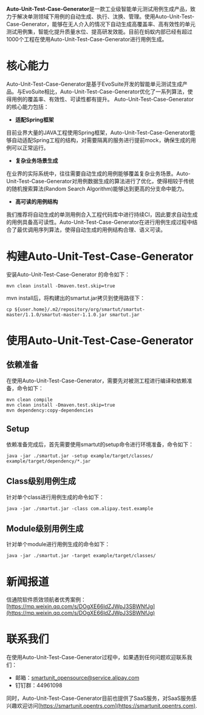 **Auto-Unit-Test-Case-Generator**是一款工业级智能单元测试用例生成产品，致力于解决单测领域下用例的自动生成、执行、汰换、管理。使用Auto-Unit-Test-Case-Generator，能够在无人介入的情况下自动生成高覆盖率、高有效性的单元测试用例集，智能化提升质量水位、提高研发效能。目前在蚂蚁内部已经有超过1000个工程在使用Auto-Unit-Test-Case-Generator进行用例生成。

# 核心能力
Auto-Unit-Test-Case-Generator是基于EvoSuite开发的智能单元测试生成产品。与EvoSuite相比，Auto-Unit-Test-Case-Generator优化了一系列算法，使得用例的覆盖率、有效性、可读性都有提升。
Auto-Unit-Test-Case-Generator的核心能力包括：

- **适配Spring框架**

目前业界大量的JAVA工程使用Spring框架，Auto-Unit-Test-Case-Generator能够自动适配Spring工程的结构，对需要隔离的服务进行提前mock，确保生成的用例可以正常运行。

- **复杂业务场景生成**

在业界的实际系统中，往往需要自动生成的用例能够覆盖复杂业务场景。Auto-Unit-Test-Case-Generator对用例数据生成的算法进行了优化，使得相较于传统的随机搜索算法(Random Search Algorithm)能够达到更高的分支命中能力。

- **高可读的用例结构**

我们推荐将自动生成的单测用例合入工程代码库中进行持续CI，因此要求自动生成的用例具备高可读性。Auto-Unit-Test-Case-Generator在进行用例生成过程中结合了最优调用序列算法，使得自动生成的用例结构合理、语义可读。
# 构建Auto-Unit-Test-Case-Generator
安装Auto-Unit-Test-Case-Generator 的命令如下：
```shell
mvn clean install -Dmaven.test.skip=true
```
mvn install后，将构建出的smartut.jar拷贝到使用路径下：
```shell
cp ${user.home}/.m2/repository/org/smartut/smartut-master/1.1.0/smartut-master-1.1.0.jar smartut.jar
```

# 使用Auto-Unit-Test-Case-Generator
## 依赖准备
在使用Auto-Unit-Test-Case-Generator，需要先对被测工程进行编译和依赖准备，命令如下：
```shell
mvn clean compile
mvn clean install -Dmaven.test.skip=true
mvn dependency:copy-dependencies
```
## Setup
依赖准备完成后，首先需要使用smartut的setup命令进行环境准备，命令如下：
```shell
java -jar ./smartut.jar -setup example/target/classes/ example/target/dependency/*.jar
```
## Class级别用例生成
针对单个class进行用例生成的命令如下：
```shell
java -jar ./smartut.jar -class com.alipay.test.example
```
## Module级别用例生成
针对单个module进行用例生成的命令如下：
```shell
java -jar ./smartut.jar -target example/target/classes/
```
# 新闻报道
信通院软件质效领航者优秀案例：[https://mp.weixin.qq.com/s/DOgXE66ldZJWpJ3SBWNfJg](https://mp.weixin.qq.com/s/DOgXE66ldZJWpJ3SBWNfJg)
# 联系我们
在使用Auto-Unit-Test-Case-Generator过程中，如果遇到任何问题欢迎联系我们：

- 邮箱：[smartunit_opensource@service.alipay.com](mailto:smartunit_opensource@service.alipay.com)
- 钉钉群：44961098

同时，Auto-Unit-Test-Case-Generator目前也提供了SaaS服务，对SaaS服务感兴趣欢迎访问[https://smartunit.opentrs.com](https://smartunit.opentrs.com).
